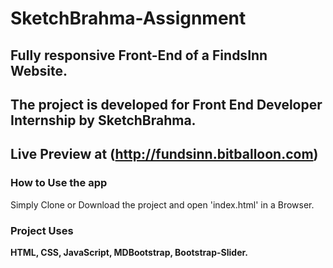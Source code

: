 # SketchBrahma-Assignment

## Fully responsive Front-End of a FindsInn Website.
## The project is developed for Front End Developer Internship by SketchBrahma.

## Live Preview at (http://fundsinn.bitballoon.com)

### How to Use the app
Simply Clone or Download the project and open 'index.html' in a Browser.

### Project Uses
**HTML, CSS, JavaScript, MDBootstrap, Bootstrap-Slider.**




